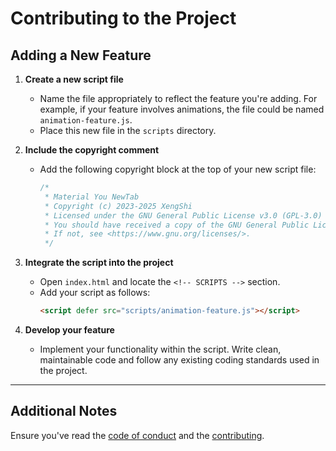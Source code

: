 # Contributing to the Project

## Adding a New Feature

1. **Create a new script file**
    - Name the file appropriately to reflect the feature you're adding. For example, if your feature involves animations, the file could be named `animation-feature.js`.
    - Place this new file in the `scripts` directory.

2. **Include the copyright comment**
    - Add the following copyright block at the top of your new script file:
      ```javascript
      /* 
       * Material You NewTab
       * Copyright (c) 2023-2025 XengShi
       * Licensed under the GNU General Public License v3.0 (GPL-3.0)
       * You should have received a copy of the GNU General Public License along with this program. 
       * If not, see <https://www.gnu.org/licenses/>.
       */
      ```  

3. **Integrate the script into the project**
    - Open `index.html` and locate the `<!-- SCRIPTS -->` section.
    - Add your script as follows:
      ```html
      <script defer src="scripts/animation-feature.js"></script>
      ```

4. **Develop your feature**
    - Implement your functionality within the script. Write clean, maintainable code and follow any existing coding standards used in the project.

---

## Additional Notes
Ensure you've read the [code of conduct](../CODE_OF_CONDUCT.md) and the [contributing](../CONTRIBUTING.md).
